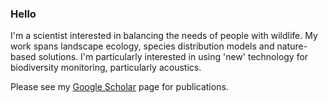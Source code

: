 ### Hello
I'm a scientist interested in balancing the needs of people with wildlife. My work spans landscape ecology, species distribution models and nature-based solutions. I'm particularly interested in using 'new' technology for biodiversity monitoring, particularly acoustics.

Please see my [Google Scholar](https://scholar.google.com/citations?user=X6kUlQIAAAAJ&hl=en) page for publications.

<!--
**tombradferlawrence/tombradferlawrence** is a ✨ _special_ ✨ repository because its `README.md` (this file) appears on your GitHub profile.

Here are some ideas to get you started:

- 🔭 I’m currently working on ...
- 🌱 I’m currently learning ...
- 👯 I’m looking to collaborate on ...
- 🤔 I’m looking for help with ...
- 💬 Ask me about ...
- 📫 How to reach me: ...
- 😄 Pronouns: ...
- ⚡ Fun fact: ...
-->
